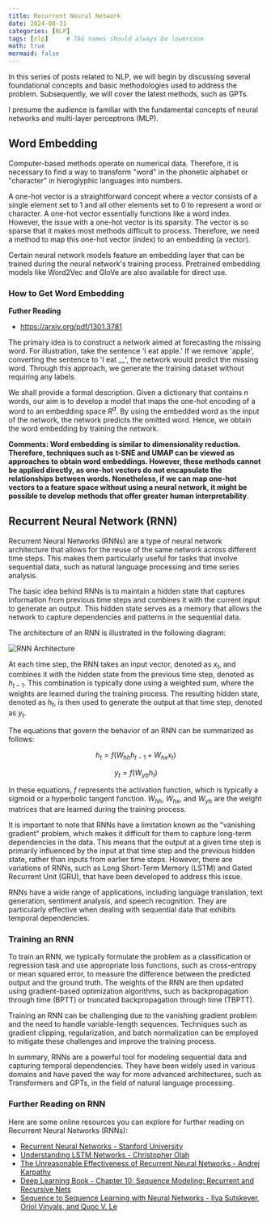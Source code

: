 ```yaml
---
title: Recurrent Neural Network
date: 2024-08-31
categories: [NLP]
tags: [nlp]     # TAG names should always be lowercase
math: true
mermaid: false
---
```


In this series of posts related to NLP, we will begin by discussing several foundational concepts and basic methodologies used to address the problem. Subsequently, we will cover the latest methods, such as GPTs. 

I presume the audience is familiar with the fundamental concepts of neural networks and multi-layer perceptrons (MLP).

## Word Embedding

Computer-based methods operate on numerical data. Therefore, it is necessary to find a way to transform "word" in the phonetic alphabet or "character" in hieroglyphic languages into numbers.

A one-hot vector is a straightforward concept where a vector consists of a single element set to 1 and all other elements set to 0 to represent a word or character.
A one-hot vector essentially functions like a word index.
However, the issue with a one-hot vector is its sparsity. The vector is so sparse that it makes most methods difficult to process. Therefore, we need a method to map this one-hot vector (index) to an embedding (a vector).

Certain neural network models feature an embedding layer that can be trained during the neural network's training process. Pretrained embedding models like Word2Vec and GloVe are also available for direct use.

### How to Get Word Embedding

**Futher Reading**
* https://arxiv.org/pdf/1301.3781

The primary idea is to construct a network aimed at forecasting the missing word. For illustration, take the sentence 'I eat apple.' If we remove 'apple', converting the sentence to 'I eat __', the network would predict the missing word. Through this approach, we generate the training dataset without requiring any labels.

We shall provide a formal description. Given a dictionary that contains $n$ words, our aim is to develop a model that maps the one-hot encoding of a word to an embedding space $R^d$.
By using the embedded word as the input of the network, the network predicts the omitted word. Hence, we obtain the word embedding by training the network.

**Comments: Word embedding is similar to dimensionality reduction. Therefore, techniques such as t-SNE and UMAP can be viewed as approaches to obtain word embeddings. However, these methods cannot be applied directly, as one-hot vectors do not encapsulate the relationships between words. Nonetheless, if we can map one-hot vectors to a feature space without using a neural network, it might be possible to develop methods that offer greater human interpretability**.


## Recurrent Neural Network (RNN)

Recurrent Neural Networks (RNNs) are a type of neural network architecture that allows for the reuse of the same network across different time steps. This makes them particularly useful for tasks that involve sequential data, such as natural language processing and time series analysis.

The basic idea behind RNNs is to maintain a hidden state that captures information from previous time steps and combines it with the current input to generate an output. This hidden state serves as a memory that allows the network to capture dependencies and patterns in the sequential data.

The architecture of an RNN is illustrated in the following diagram:

![RNN Architecture](https://example.com/rnn_architecture.png)

At each time step, the RNN takes an input vector, denoted as $x_t$, and combines it with the hidden state from the previous time step, denoted as $h_{t-1}$. This combination is typically done using a weighted sum, where the weights are learned during the training process. The resulting hidden state, denoted as $h_t$, is then used to generate the output at that time step, denoted as $y_t$.

The equations that govern the behavior of an RNN can be summarized as follows:

$$
h_t = f(W_{hh}h_{t-1} + W_{hx}x_t) 
$$

$$
y_t = f(W_{yh}h_t)
$$

In these equations, $f$ represents the activation function, which is typically a sigmoid or a hyperbolic tangent function. $W_{hh}$, $W_{hx}$, and $W_{yh}$ are the weight matrices that are learned during the training process.

It is important to note that RNNs have a limitation known as the "vanishing gradient" problem, which makes it difficult for them to capture long-term dependencies in the data. This means that the output at a given time step is primarily influenced by the input at that time step and the previous hidden state, rather than inputs from earlier time steps. However, there are variations of RNNs, such as Long Short-Term Memory (LSTM) and Gated Recurrent Unit (GRU), that have been developed to address this issue.

RNNs have a wide range of applications, including language translation, text generation, sentiment analysis, and speech recognition. They are particularly effective when dealing with sequential data that exhibits temporal dependencies.

### Training an RNN

To train an RNN, we typically formulate the problem as a classification or regression task and use appropriate loss functions, such as cross-entropy or mean squared error, to measure the difference between the predicted output and the ground truth. The weights of the RNN are then updated using gradient-based optimization algorithms, such as backpropagation through time (BPTT) or truncated backpropagation through time (TBPTT).

Training an RNN can be challenging due to the vanishing gradient problem and the need to handle variable-length sequences. Techniques such as gradient clipping, regularization, and batch normalization can be employed to mitigate these challenges and improve the training process.

In summary, RNNs are a powerful tool for modeling sequential data and capturing temporal dependencies. They have been widely used in various domains and have paved the way for more advanced architectures, such as Transformers and GPTs, in the field of natural language processing.

### Further Reading on RNN

Here are some online resources you can explore for further reading on Recurrent Neural Networks (RNNs):

- [Recurrent Neural Networks - Stanford University](https://stanford.edu/~shervine/teaching/cs-230/cheatsheet-recurrent-neural-networks)
- [Understanding LSTM Networks - Christopher Olah](https://colah.github.io/posts/2015-08-Understanding-LSTMs)
- [The Unreasonable Effectiveness of Recurrent Neural Networks - Andrej Karpathy](http://karpathy.github.io/2015/05/21/rnn-effectiveness)
- [Deep Learning Book - Chapter 10: Sequence Modeling: Recurrent and Recursive Nets](https://www.deeplearningbook.org/contents/rnn.html)
- [Sequence to Sequence Learning with Neural Networks - Ilya Sutskever, Oriol Vinyals, and Quoc V. Le](https://arxiv.org/abs/1409.3215)

<!-- ## Recurrent Neural Network (RNN)

The basic idea of RNN is reuse the same neural network. The process is kind of similar to Morkov Chain. Each state depends on current input and previous state. 

The RNN architecuture is shown in Fig.

![RNN](https://minio.ggeta.com/blog-public-data/Screenshot%20from%202024-08-31%2013-58-18.png)

Each $h_t$ is the hidden state. The hidden state is used to store the information from previous state. $x_t$ is the input at time $t$. $y_t$ is the output at time $t$. 

The formula of RNN is shown as follows:
$$
h_t = f(W_{hh}h_{t-1} + W_{hx}x_t) 
$$

$$
y_t = f(W_{yh}h_t)
$$

The $f$ is the activation function, usually is sigmoid or tanh. The weight $W_{hh}, W_{hx}, W_{yh}$ are the weight that used to train the network.

The RNN can be used for many tasks, such as translation, text generation, etc.

**Comments: The RNN can not handle the long dependency. That means the output at time $t$ is only depend on the input at time $t$ and previous hidden state.**

To use RNN, we need to formula the problem as classification or regression problem, thus we have loss functions to train the network.

CBOW which introduce in last section is a formulated classification problem.

So we can used RNN as a network archtecture get the word embedding. 

Other than word embedding, the RNN can be used of a lot of tasks, for example, langauge translation. 

### Training
    I will write how to train RNN in the future.


## Temperature Sigmoid

Temperature is an important parater when talking about the sequence to sequence model. 
So, we first introduce it here before we go to the transformer.

In a tradtitonal lassification network, we use cross entropy to train the network and we hope the network confident for the class of the input image. 

The classification also used to train the sequence to sequence model. But when we want the model generate more creative content, we need the model generate the value other than the highest probability word. 

### How to Generate a word

In traditional classification network, we generate the tag use top1 or top5 tags. 
But if we use top1 in RNN, that everytime the generate sequence will be fix. That's say, one input only corresspond to one output.
But sometime, we want the model generate more than one results. For example, translation English to Chinese, there are more than one way to translate. 
The way to do this, is we use the probability of prediction and sample the word according to the probability. 
For example, the probability predict of word from a model after "I ate " is that apple: 0.1, orange: 0.8, bananay: 0.1; 
Instead generate orange diretely, we have 10%  probabilty to generate apple and banana, and 80% probability to generate orange.

As we known that, after training, the network have preference to generate some word, that was used to train the network.
So we use temeperature to make the netowrk more creative. 

Here is the way:
When calcualte the probability using sigmoid function $\frac{e^z}{1 + e^z}$, we replace it with  $\frac{e^{z/T}}{1 + e^{z/T}}$, where increase the temperature will increase the entorpy.

This simple mothod can encourage the network generate creative result. 



 -->
